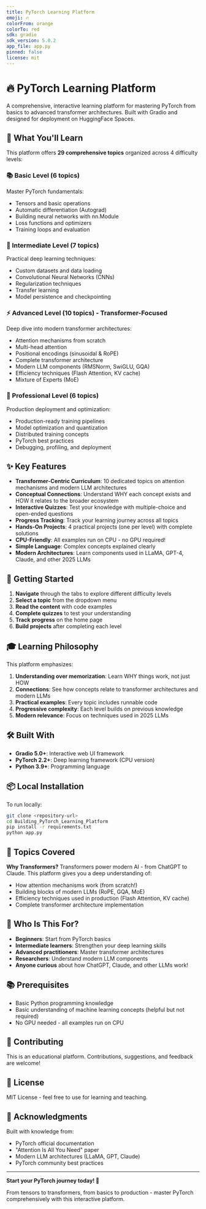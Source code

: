```yaml
---
title: PyTorch Learning Platform
emoji: 🔥
colorFrom: orange
colorTo: red
sdk: gradio
sdk_version: 5.0.2
app_file: app.py
pinned: false
license: mit
---
```


# 🔥 PyTorch Learning Platform

A comprehensive, interactive learning platform for mastering PyTorch from basics to advanced transformer architectures. Built with Gradio and designed for deployment on HuggingFace Spaces.

## 🎯 What You'll Learn

This platform offers **29 comprehensive topics** organized across 4 difficulty levels:

### 📚 Basic Level (6 topics)
Master PyTorch fundamentals:
- Tensors and basic operations
- Automatic differentiation (Autograd)
- Building neural networks with nn.Module
- Loss functions and optimizers
- Training loops and evaluation

### 🧠 Intermediate Level (7 topics)
Practical deep learning techniques:
- Custom datasets and data loading
- Convolutional Neural Networks (CNNs)
- Regularization techniques
- Transfer learning
- Model persistence and checkpointing

### ⚡ Advanced Level (10 topics) - **Transformer-Focused**
Deep dive into modern transformer architectures:
- Attention mechanisms from scratch
- Multi-head attention
- Positional encodings (sinusoidal & RoPE)
- Complete transformer architecture
- Modern LLM components (RMSNorm, SwiGLU, GQA)
- Efficiency techniques (Flash Attention, KV cache)
- Mixture of Experts (MoE)

### 🚀 Professional Level (6 topics)
Production deployment and optimization:
- Production-ready training pipelines
- Model optimization and quantization
- Distributed training concepts
- PyTorch best practices
- Debugging, profiling, and deployment

## ✨ Key Features

- **Transformer-Centric Curriculum**: 10 dedicated topics on attention mechanisms and modern LLM architectures
- **Conceptual Connections**: Understand WHY each concept exists and HOW it relates to the broader ecosystem
- **Interactive Quizzes**: Test your knowledge with multiple-choice and open-ended questions
- **Progress Tracking**: Track your learning journey across all topics
- **Hands-On Projects**: 4 practical projects (one per level) with complete solutions
- **CPU-Friendly**: All examples run on CPU - no GPU required!
- **Simple Language**: Complex concepts explained clearly
- **Modern Architectures**: Learn components used in LLaMA, GPT-4, Claude, and other 2025 LLMs

## 🚀 Getting Started

1. **Navigate** through the tabs to explore different difficulty levels
2. **Select a topic** from the dropdown menu
3. **Read the content** with code examples
4. **Complete quizzes** to test your understanding
5. **Track progress** on the home page
6. **Build projects** after completing each level

## 🎓 Learning Philosophy

This platform emphasizes:

1. **Understanding over memorization**: Learn WHY things work, not just HOW
2. **Connections**: See how concepts relate to transformer architectures and modern LLMs
3. **Practical examples**: Every topic includes runnable code
4. **Progressive complexity**: Each level builds on previous knowledge
5. **Modern relevance**: Focus on techniques used in 2025 LLMs

## 🛠️ Built With

- **Gradio 5.0+**: Interactive web UI framework
- **PyTorch 2.2+**: Deep learning framework (CPU version)
- **Python 3.9+**: Programming language

## 📦 Local Installation

To run locally:

```bash
git clone <repository-url>
cd Building_PyTorch_Learning_Platform
pip install -r requirements.txt
python app.py
```

## 🌟 Topics Covered

**Why Transformers?** Transformers power modern AI - from ChatGPT to Claude. This platform gives you a deep understanding of:

- How attention mechanisms work (from scratch!)
- Building blocks of modern LLMs (RoPE, GQA, MoE)
- Efficiency techniques used in production (Flash Attention, KV cache)
- Complete transformer architecture implementation

## 🎯 Who Is This For?

- **Beginners**: Start from PyTorch basics
- **Intermediate learners**: Strengthen your deep learning skills
- **Advanced practitioners**: Master transformer architectures
- **Researchers**: Understand modern LLM components
- **Anyone curious** about how ChatGPT, Claude, and other LLMs work!

## 📚 Prerequisites

- Basic Python programming knowledge
- Basic understanding of machine learning concepts (helpful but not required)
- No GPU needed - all examples run on CPU

## 🤝 Contributing

This is an educational platform. Contributions, suggestions, and feedback are welcome!

## 📄 License

MIT License - feel free to use for learning and teaching.

## 🙏 Acknowledgments

Built with knowledge from:
- PyTorch official documentation
- "Attention Is All You Need" paper
- Modern LLM architectures (LLaMA, GPT, Claude)
- PyTorch community best practices

---

**Start your PyTorch journey today! 🚀**

From tensors to transformers, from basics to production - master PyTorch comprehensively with this interactive platform.
